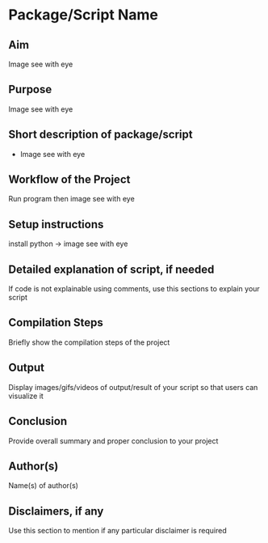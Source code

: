 # Package/Script Name

## Aim

Image see with eye

## Purpose

Image see with eye


## Short description of package/script

- Image see with eye

## Workflow of the Project

Run program then image see with eye

## Setup instructions

install python -> image see with eye


## Detailed explanation of script, if needed

If code is not explainable using comments, use this sections to explain your script


## Compilation Steps

Briefly show the compilation steps of the project


## Output

Display images/gifs/videos of output/result of your script so that users can visualize it


## Conclusion

Provide overall summary and proper conclusion to your project


## Author(s)

Name(s) of author(s)


## Disclaimers, if any

Use this section to mention if any particular disclaimer is required
